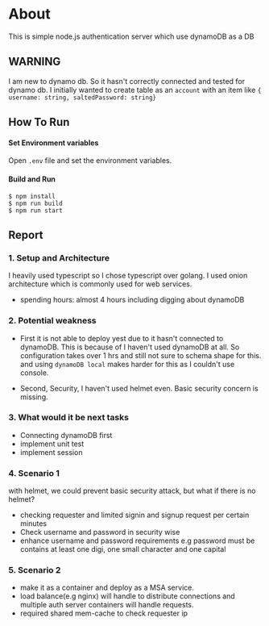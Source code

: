 # About

This is simple node.js authentication server which use dynamoDB as a DB

## WARNING

I am new to dynamo db. So it hasn't correctly connected and tested for dynamo db.
I initially wanted to create table as an `account` with an item like `{ username: string, saltedPassword: string}`

## How To Run
#### Set Environment variables
Open `.env` file and set the environment variables.

#### Build and Run

```
$ npm install
$ npm run build
$ npm run start
```


## Report


### 1. Setup and Architecture

  I heavily used typescript so I chose typescript over golang.
  I used onion architecture which is commonly used for web services.
  - spending hours: almost 4 hours including digging about dynamoDB

### 2. Potential weakness

  - First it is not able to deploy yest due to it hasn't connected to dynamoDB. This is because of I haven't used dynamoDB at all. So configuration takes over 1 hrs and still not sure to schema shape for this. and using `dynamoDB local` makes harder for this as I couldn't use console.

  - Second, Security, I haven't used helmet even. Basic security concern is missing.


### 3. What would it be next tasks

  - Connecting dynamoDB first
  - implement unit test
  - implement session

### 4. Scenario 1
  with helmet, we could prevent basic security attack, but what if there is no helmet?
  - checking requester and limited signin and signup request per certain minutes
  - Check username and password in security wise
  - enhance username and password requirements e.g password must be contains at least one digi, one small character and one capital

### 5. Scenario 2
  - make it as a container and deploy as a MSA service.
  - load balance(e.g nginx) will handle to distribute connections and multiple auth server containers will handle requests.
  - required shared mem-cache to check requester ip

